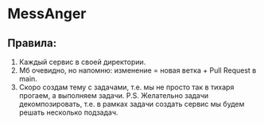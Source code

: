 # MessAnger
## Правила:
1. Каждый сервис в своей директории.
2. Мб очевидно, но напомню: изменение = новая ветка + Pull Request в main.
3. Скоро создам тему с задачами, т.е. мы не просто так в тихаря прогаем, а выполняем задачи.
P.S. Желательно задачи декомпозировать, т.е. в рамках задачи создать сервис мы будем решать несколько подзадач.
